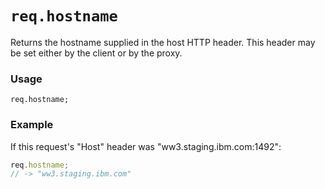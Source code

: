 # `req.hostname`

Returns the hostname supplied in the host HTTP header. This header may be set either by the client or by the proxy.

### Usage

```usage
req.hostname;
```

### Example

If this request's "Host" header was "ww3.staging.ibm.com:1492":

```javascript
req.hostname;
// -> "ww3.staging.ibm.com"
```









<docmeta name="displayName" value="req.hostname">
<docmeta name="pageType" value="property">
